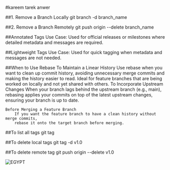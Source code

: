 #kareem tarek anwer

##1. Remove a Branch Locally
    git branch -d branch_name

##2. Remove a Branch Remotely
    git push origin --delete branch_name

##Annotated Tags 
    Use Case: Used for official releases or milestones where detailed metadata and messages are required.

##Lightweight Tags
    Use Case: Used for quick tagging when metadata and messages are not needed.

##When to Use Rebase
    To Maintain a Linear History
        Use rebase when you want to clean up commit history, avoiding unnecessary merge commits and making the history easier to read.
        Ideal for feature branches that are being worked on locally and not yet shared with others.
    To Incorporate Upstream Changes
        When your branch lags behind the upstream branch (e.g., main), 
        rebasing applies your commits on top of the latest upstream changes, ensuring your branch is up to date.

    Before Merging a Feature Branch
        If you want the feature branch to have a clean history without merge commits, 
        rebase it onto the target branch before merging.

##To list all tags
    git tag

##To delete local tags
    git tag -d v1.0

##To delete remote tag
    git push origin --delete v1.0

![EGYPT](https://encrypted-tbn0.gstatic.com/images?q=tbn:ANd9GcRhcDu86-mvr0bpPbgw30kBeNlLnwSC_OCZ9w&s)